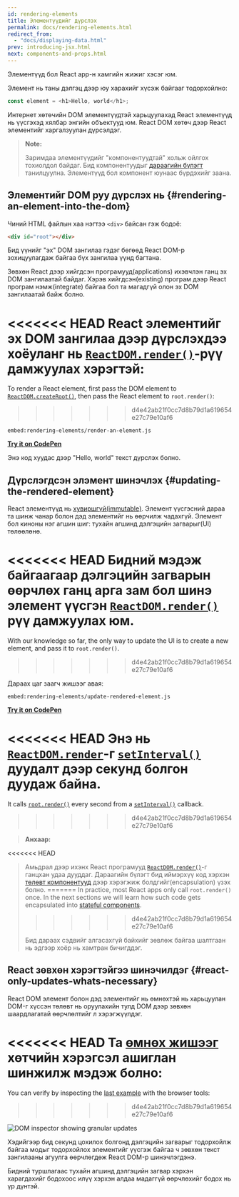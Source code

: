 ```yaml
---
id: rendering-elements
title: Элементүүдийг дүрслэх
permalink: docs/rendering-elements.html
redirect_from:
  - "docs/displaying-data.html"
prev: introducing-jsx.html
next: components-and-props.html
---
```


Элементүүд бол React app-н хамгийн жижиг хэсэг юм.

Элемент нь таны дэлгэц дээр юу харахийг хүсэж байгааг тодорхойлно:

```js
const element = <h1>Hello, world</h1>;
```

Интернет хөтөчийн DOM элементүүдтэй харьцуулахад React элементүүд нь үүсгэхэд хялбар энгийн объектууд юм. React DOM хөтөч дээр React элементийг харгалзуулан дүрсэлдэг.

>**Note:**
>
> Заримдаа элементүүдийг "компонентуудтай" хольж ойлгох тохиолдол байдаг. Бид компонентуудыг [дараагийн бүлэгт](/docs/components-and-props.html) танилцуулна. Элементүүд бол компонент юунаас бүрдэхийг заана.

## Элементийг DOM руу дүрслэх нь {#rendering-an-element-into-the-dom}

Чиний HTML файлын хаа нэгтээ `<div>` байсан гэж бодоё:

```html
<div id="root"></div>
```

Бид үүнийг "эх" DOM зангилаа гэдэг бөгөөд React DOM-р зохицуулагдаж байгаа бүх зангилаа үүнд багтана.

Зөвхөн React дээр хийгдсэн програмууд(applications) ихэвчлэн ганц эх DOM зангилаатай байдаг. Хэрэв хийгдсэн(existing) програм дээр React програм нэмж(integrate) байгаа бол та магадгүй олон эх DOM зангилаатай байж болно.

<<<<<<< HEAD
React элементийг эх DOM зангилаа дээр дүрслэхдээ хоёуланг нь [`ReactDOM.render()`](/docs/react-dom.html#render)-рүү дамжуулах хэрэгтэй:
=======
To render a React element, first pass the DOM element to [`ReactDOM.createRoot()`](/docs/react-dom-client.html#createroot), then pass the React element to `root.render()`:
>>>>>>> d4e42ab21f0cc7d8b79d1a619654e27c79e10af6

`embed:rendering-elements/render-an-element.js`

**[Try it on CodePen](https://codepen.io/gaearon/pen/ZpvBNJ?editors=1010)**

Энэ код хуудас дээр "Hello, world" текст дүрслэх болно.

## Дүрслэгдсэн элэмент шинэчлэх {#updating-the-rendered-element}

React элементүүд нь [хувиршгүй(immutable)](https://en.wikipedia.org/wiki/Immutable_object). Элемент үүсгэсний дараа та шинж чанар болон дэд элементийг нь өөрчилж чадахгүй. Элемент бол киноны нэг агшин шиг: тухайн агшинд дэлгэцийн загварыг(UI) төлөөлөнө.

<<<<<<< HEAD
Бидний мэдэж байгаагаар дэлгэцийн загварын өөрчлөх ганц арга зам бол шинэ элемент үүсгэн [`ReactDOM.render()`](/docs/react-dom.html#render) рүү дамжуулах юм.
=======
With our knowledge so far, the only way to update the UI is to create a new element, and pass it to `root.render()`.
>>>>>>> d4e42ab21f0cc7d8b79d1a619654e27c79e10af6

Дараах цаг заагч жишээг авая:

`embed:rendering-elements/update-rendered-element.js`

**[Try it on CodePen](https://codepen.io/gaearon/pen/gwoJZk?editors=1010)**

<<<<<<< HEAD
Энэ нь [`ReactDOM.render`](/docs/react-dom.html#render)-г [`setInterval()`](https://developer.mozilla.org/en-US/docs/Web/API/WindowTimers/setInterval) дуудалт дээр секунд болгон дуудаж байна.
=======
It calls [`root.render()`](/docs/react-dom.html#render) every second from a [`setInterval()`](https://developer.mozilla.org/en-US/docs/Web/API/WindowTimers/setInterval) callback.
>>>>>>> d4e42ab21f0cc7d8b79d1a619654e27c79e10af6

>**Анхаар:**
>
<<<<<<< HEAD
>Амьдрал дээр ихэнх React програмууд [`ReactDOM.render()`](/docs/react-dom.html#render)-г ганцхан удаа дууддаг. Дараагийн бүлэгт бид иймэрхүү код хэрхэн [төлөвт компонентууд](/docs/state-and-lifecycle.html) дээр хэрэгжиж болдгийг(encapsulation) үзэх болно.
=======
>In practice, most React apps only call `root.render()` once. In the next sections we will learn how such code gets encapsulated into [stateful components](/docs/state-and-lifecycle.html).
>>>>>>> d4e42ab21f0cc7d8b79d1a619654e27c79e10af6
>
>Бид дараах сэдвийг алгасахгүй байхийг зөвлөж байгаа шалтгаан нь эдгээр хоёр нь хамтран бичигддэг.

## React зөвхөн хэрэгтэйгээ шинэчилдэг {#react-only-updates-whats-necessary}

React DOM элемент болон дэд элементийг нь өмнөхтэй нь харьцуулан DOM-г хүссэн төлөвт нь оруулахийн тулд DOM дээр зөвхөн шаардлагатай өөрчлөлтийг л хэрэгжүүлдэг.

<<<<<<< HEAD
Та [өмнөх жишээг](codepen://rendering-elements/update-rendered-element) хөтчийн хэрэгсэл ашиглан шинжилж мэдэж болно:
=======
You can verify by inspecting the [last example](https://codepen.io/gaearon/pen/gwoJZk?editors=1010) with the browser tools:
>>>>>>> d4e42ab21f0cc7d8b79d1a619654e27c79e10af6

![DOM inspector showing granular updates](../images/docs/granular-dom-updates.gif)

Хэдийгээр бид секунд цохилох болгонд дэлгэцийн загварыг тодорхойлж байгаа модыг тодорхойлох элементийг үүсгэж байгаа ч зөвхөн текст зангилааны агуулга өөрчлөгдөж React DOM-р шинэчлэгдэнэ.

Бидний туршлагаас тухайн агшинд дэлгэцийн загвар хэрхэн харагдахийг бодохоос илүү хэрхэн алдаа мадаггүй өөрчлөхийг бодох нь үр дүнтэй.
